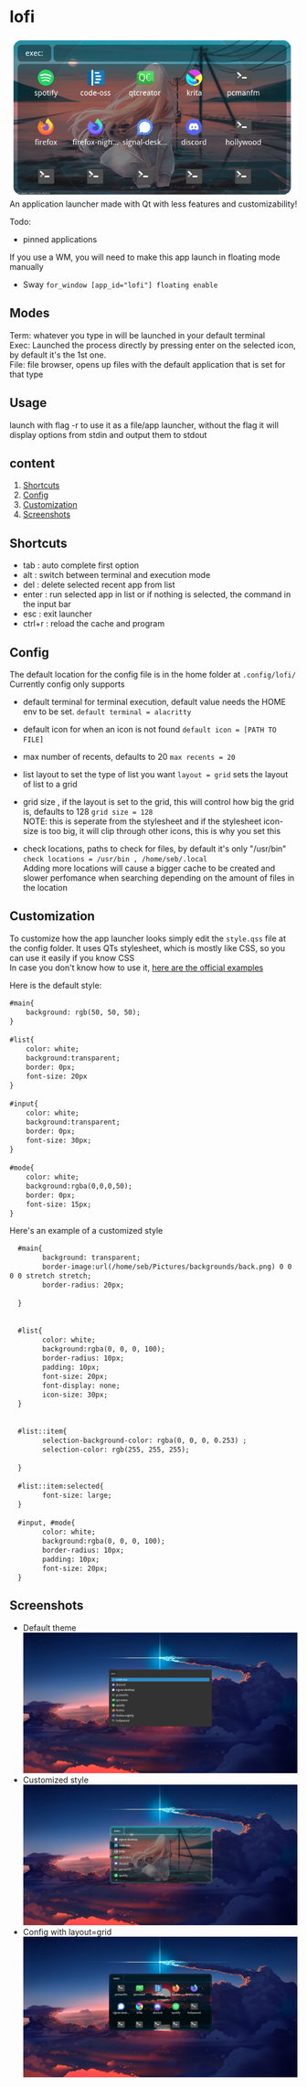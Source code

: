 # lofi
![screenshot](https://raw.githubusercontent.com/GreenTeaSeb/lofi/senpai/screenshots/example.png)  
An application launcher made with Qt with less features and customizability!


Todo:  
- pinned applications

If you use a WM, you will need to make this app launch in floating mode manually  
- Sway `for_window [app_id="lofi"] floating enable`  

## Modes
Term: whatever you type in will be launched in your default terminal  
Exec: Launched the process directly by pressing enter on the selected icon, by default it's the 1st one.  
File: file browser, opens up files with the default application that is set for that type   

## Usage
launch with flag -r to use it as a file/app launcher, without the flag it will display options from stdin and output them to stdout  

## content
1. [Shortcuts](#Shortcuts)
2. [Config](#Config)
3. [Customization](#Customization)
4. [Screenshots](#Screenshots)

## Shortcuts
- tab : auto complete first option  
- alt : switch between terminal and execution mode  
- del : delete selected recent app from list  
- enter : run selected app in list or if nothing is selected, the command in the input bar
- esc : exit launcher  
- ctrl+r : reload the cache and program

## Config

The default location for the config file is in the home folder at `.config/lofi/`
Currently config only supports

- default terminal for terminal execution, default value needs the HOME env to be set.
	`default terminal = alacritty`
- default icon for when an icon is not found
	`default icon = [PATH TO FILE]`
- max number of recents, defaults to 20
	`max recents = 20`
- list layout to set the type of list you want
      `layout = grid` sets the layout of list to a grid
- grid size , if the layout is set to the grid, this will control how big the grid is, defaults to 128
      `grid size = 128`   
      NOTE: this is seperate from the stylesheet and if the stylesheet icon-size is too big, it will clip through other icons, this is why you set this   

- check locations, paths to check for files, by default it's only "/usr/bin"  
      `check locations = /usr/bin , /home/seb/.local`  
      Adding more locations will cause a bigger cache to be created and slower perfomance when searching depending on the amount of files in the location



## Customization
To customize how the app launcher looks simply  edit the `style.qss` file at the config folder.
It uses QTs stylesheet, which is mostly like CSS, so you can use it easily if you know CSS  
In case you don't know how to use it, [here are the official examples](https://doc.qt.io/qt-5/stylesheet-syntax.html)

Here is the default style:

	#main{
		background: rgb(50, 50, 50);
	}

	#list{
		color: white;
		background:transparent;
		border: 0px;
		font-size: 20px
	}

	#input{
		color: white;
		background:transparent;
		border: 0px;
		font-size: 30px;
	}

	#mode{
		color: white;
		background:rgba(0,0,0,50);
		border: 0px;
		font-size: 15px;
	}

Here's an example of a customized style  

      #main{
            background: transparent;
            border-image:url(/home/seb/Pictures/backgrounds/back.png) 0 0 0 0 stretch stretch;
            border-radius: 20px;
            
      }     
      
      
      #list{      
            color: white;
            background:rgba(0, 0, 0, 100);
            border-radius: 10px;
            padding: 10px;
            font-size: 20px;
            font-display: none;
            icon-size: 30px;
      }
      
      
      #list::item{
            selection-background-color: rgba(0, 0, 0, 0.253) ;  
            selection-color: rgb(255, 255, 255);
                  
      }
      
      #list::item:selected{
            font-size: large;
      }
      
      #input, #mode{
            color: white;
            background:rgba(0, 0, 0, 100);
            border-radius: 10px;
            padding: 10px;
            font-size: 20px;
      }

## Screenshots
- Default theme  
![screenshot](https://raw.githubusercontent.com/GreenTeaSeb/lofi/senpai/screenshots/defaultstyle.png)  
- Customized style  
![screenshot](https://raw.githubusercontent.com/GreenTeaSeb/lofi/senpai/screenshots/customstyle.png)
- Config with layout=grid  
![screenshot](https://raw.githubusercontent.com/GreenTeaSeb/lofi/senpai/screenshots/customstyle_grid.png)